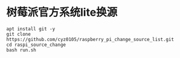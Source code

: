 # 树莓派官方系统lite换源
```shell
apt install git -y
git clone https://github.com/cyz0105/raspberry_pi_change_source_list.git
cd raspi_source_change
bash run.sh
```
